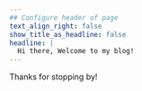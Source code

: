 ```yaml
---
## Configure header of page
text_align_right: false
show_title_as_headline: false
headline: |
  Hi there, Welcome to my blog!
---
```


<!-- this is a subheadline -->

Thanks for stopping by!
